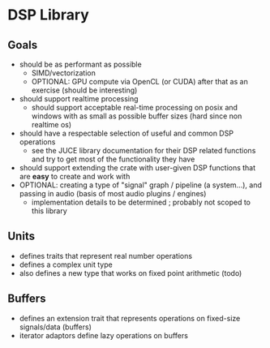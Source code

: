 ﻿# DSP Library

## Goals
- should be as performant as possible
  - SIMD/vectorization
  - OPTIONAL: GPU compute via OpenCL (or CUDA) after that as an exercise (should be interesting)
- should support realtime processing
    - should support acceptable real-time processing on posix and windows with as small as possible buffer sizes (hard since non realtime os)
- should have a respectable selection of useful and common DSP operations
  - see the JUCE library documentation for their DSP related functions and try to get most of the functionality they have
- should support extending the crate with user-given DSP functions that are **easy** to create and work with
- OPTIONAL: creating a type of "signal" graph / pipeline (a system...), and passing in audio (basis of most audio plugins / engines)
  - implementation details to be determined ; probably not scoped to this library

## Units
- defines traits that represent real number operations
- defines a complex unit type
- also defines a new type that works on fixed point arithmetic (todo)

## Buffers
- defines an extension trait that represents operations on fixed-size signals/data (buffers)
- iterator adaptors define lazy operations on buffers